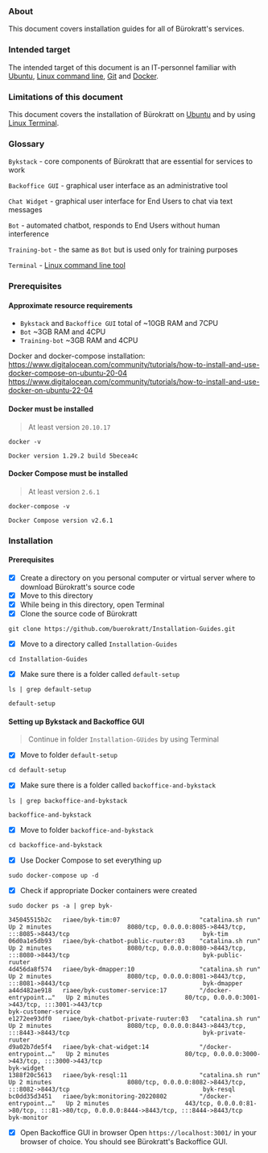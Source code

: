 ### About
This document covers installation guides for all of Bürokratt's services.


### Intended target
The intended target of this document is an IT-personnel familiar with [Ubuntu](https://ubuntu.com/), [Linux command line](https://ubuntu.com/tutorials/command-line-for-beginners#1-overview), [Git](https://git-scm.com/) and [Docker](https://www.docker.com/).


### Limitations of this document
This document covers the installation of Bürokratt on [Ubuntu](https://ubuntu.com/) and by using [Linux Terminal](https://ubuntu.com/tutorials/command-line-for-beginners#1-overview).


### Glossary
`Bykstack` - core components of Bürokratt that are essential for services to work

`Backoffice GUI` - graphical user interface as an administrative tool

`Chat Widget` - graphical user interface for End Users to chat via text messages

`Bot` - automated chatbot, responds to End Users without human interference

`Training-bot` - the same as `Bot` but is used only for training purposes

`Terminal` - [Linux command line tool](https://ubuntu.com/tutorials/command-line-for-beginners#1-overview)


### Prerequisites

#### Approximate resource requirements
- `Bykstack` and `Backoffice GUI` total of ~10GB RAM and 7CPU
- `Bot` ~3GB RAM and 4CPU
- `Training-bot` ~3GB RAM and 4CPU

Docker and docker-compose installation:
https://www.digitalocean.com/community/tutorials/how-to-install-and-use-docker-compose-on-ubuntu-20-04
https://www.digitalocean.com/community/tutorials/how-to-install-and-use-docker-on-ubuntu-22-04

#### Docker must be installed
> At least version `20.10.17`
```
docker -v
```

```
Docker version 1.29.2 build 5becea4c
```

#### Docker Compose must be installed
> At least version `2.6.1`
```
docker-compose -v
```

```
Docker Compose version v2.6.1
```


### Installation

#### Prerequisites
- [x] Create a directory on you personal computer or virtual server where to download Bürokratt's source code
- [x] Move to this directory
- [x] While being in this directory, open Terminal
- [x] Clone the source code of Bürokratt
```
git clone https://github.com/buerokratt/Installation-Guides.git
```
- [x] Move to a directory called `Installation-Guides`
```
cd Installation-Guides
```
- [x] Make sure there is a folder called `default-setup`
```
ls | grep default-setup
```

```
default-setup
```

#### Setting up Bykstack and Backoffice GUI

> Continue in folder `Installation-GUides` by using Terminal 

- [x] Move to folder `default-setup`
```
cd default-setup
```
- [x] Make sure there is a folder called `backoffice-and-bykstack`
```
ls | grep backoffice-and-bykstack
```

```
backoffice-and-bykstack
```

- [x] Move to folder `backoffice-and-bykstack`
```
cd backoffice-and-bykstack
```

- [x] Use Docker Compose to set everything up
```
sudo docker-compose up -d
```

- [x] Check if appropriate Docker containers were created
```
sudo docker ps -a | grep byk-
```

```
345045515b2c   riaee/byk-tim:07                      "catalina.sh run"        Up 2 minutes                     8080/tcp, 0.0.0.0:8085->8443/tcp, :::8085->8443/tcp                                     byk-tim
06d0a1e5db93   riaee/byk-chatbot-public-ruuter:03    "catalina.sh run"        Up 2 minutes                     8080/tcp, 0.0.0.0:8080->8443/tcp, :::8080->8443/tcp                                     byk-public-ruuter
4d456da8f574   riaee/byk-dmapper:10                  "catalina.sh run"        Up 2 minutes                     8080/tcp, 0.0.0.0:8081->8443/tcp, :::8081->8443/tcp                                     byk-dmapper
a44d482ae918   riaee/byk-customer-service:17         "/docker-entrypoint.…"   Up 2 minutes                     80/tcp, 0.0.0.0:3001->443/tcp, :::3001->443/tcp                                         byk-customer-service
e1272ee93df0   riaee/byk-chatbot-private-ruuter:03   "catalina.sh run"        Up 2 minutes                     8080/tcp, 0.0.0.0:8443->8443/tcp, :::8443->8443/tcp                                     byk-private-ruuter
d9a02b7de5f4   riaee/byk-chat-widget:14              "/docker-entrypoint.…"   Up 2 minutes                     80/tcp, 0.0.0.0:3000->443/tcp, :::3000->443/tcp                                         byk-widget
1388f20c5613   riaee/byk-resql:11                    "catalina.sh run"        Up 2 minutes                     8080/tcp, 0.0.0.0:8082->8443/tcp, :::8082->8443/tcp                                     byk-resql
bc0dd35d3451   riaee/byk:monitoring-20220802         "/docker-entrypoint.…"   Up 2 minutes                     443/tcp, 0.0.0.0:81->80/tcp, :::81->80/tcp, 0.0.0.0:8444->8443/tcp, :::8444->8443/tcp   byk-monitor
```

- [x] Open Backoffice GUI in browser
Open `https://localhost:3001/` in your browser of choice. You should see Bürokratt's Backoffice GUI.
